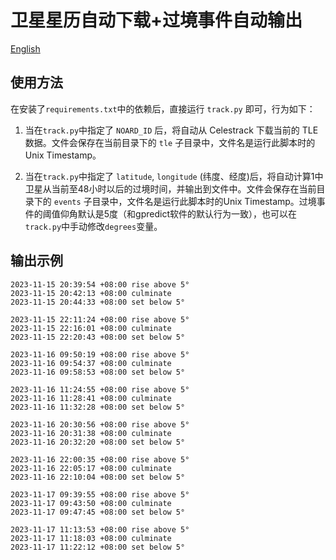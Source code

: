 # 卫星星历自动下载+过境事件自动输出
[English](./README.md)
## 使用方法
在安装了`requirements.txt`中的依赖后，直接运行 `track.py` 即可，行为如下：

1. 当在`track.py`中指定了 `NOARD_ID` 后，将自动从 Celestrack 下载当前的 TLE 数据。文件会保存在当前目录下的 `tle` 子目录中，文件名是运行此脚本时的Unix Timestamp。

2. 当在`track.py`中指定了 `latitude`, `longitude` (纬度、经度)后，将自动计算1中卫星从当前至48小时以后的过境时间，并输出到文件中。文件会保存在当前目录下的 `events` 子目录中，文件名是运行此脚本时的Unix Timestamp。过境事件的阈值仰角默认是5度（和gpredict软件的默认行为一致），也可以在`track.py`中手动修改`degrees`变量。

## 输出示例
```
2023-11-15 20:39:54 +08:00 rise above 5°
2023-11-15 20:42:13 +08:00 culminate
2023-11-15 20:44:33 +08:00 set below 5°

2023-11-15 22:11:24 +08:00 rise above 5°
2023-11-15 22:16:01 +08:00 culminate
2023-11-15 22:20:43 +08:00 set below 5°

2023-11-16 09:50:19 +08:00 rise above 5°
2023-11-16 09:54:37 +08:00 culminate
2023-11-16 09:58:53 +08:00 set below 5°

2023-11-16 11:24:55 +08:00 rise above 5°
2023-11-16 11:28:41 +08:00 culminate
2023-11-16 11:32:28 +08:00 set below 5°

2023-11-16 20:30:56 +08:00 rise above 5°
2023-11-16 20:31:38 +08:00 culminate
2023-11-16 20:32:20 +08:00 set below 5°

2023-11-16 22:00:35 +08:00 rise above 5°
2023-11-16 22:05:17 +08:00 culminate
2023-11-16 22:10:04 +08:00 set below 5°

2023-11-17 09:39:55 +08:00 rise above 5°
2023-11-17 09:43:50 +08:00 culminate
2023-11-17 09:47:45 +08:00 set below 5°

2023-11-17 11:13:53 +08:00 rise above 5°
2023-11-17 11:18:03 +08:00 culminate
2023-11-17 11:22:12 +08:00 set below 5°
```